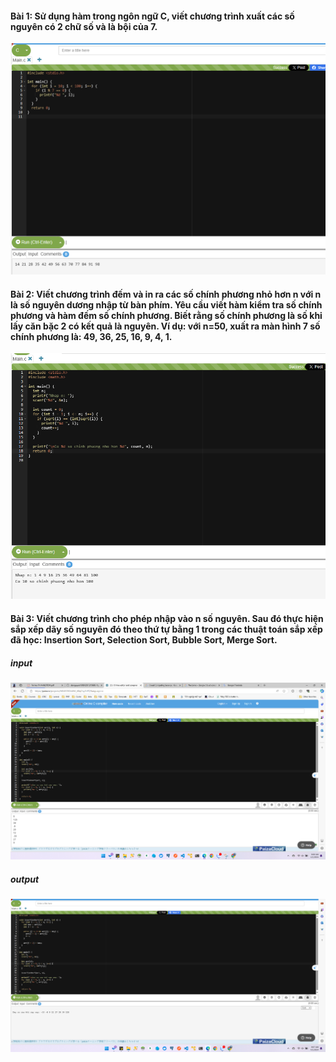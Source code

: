 
#### Bài 1: Sử dụng hàm trong ngôn ngữ C, viết chương trình xuất các số nguyên có 2 chữ số và là bội của 7.

![alt text](./images/image1.png)

#### Bài 2: Viết chương trình đếm và in ra các số chính phương nhỏ hơn n với n là số nguyên dương nhập từ bàn phím. Yêu cầu viết hàm kiểm tra số chính phương và hàm đếm số chính phương. Biết rằng số chính phương là số khi lấy căn bặc 2 có kết quả là nguyên. Ví dụ: với n=50, xuất ra màn hình 7 số chính phương là: 49, 36, 25, 16, 9, 4, 1.

![alt text](./images/image2.png)

#### Bài 3: Viết chương trình cho phép nhập vào n số nguyên. Sau đó thực hiện sắp xếp dãy số nguyên đó theo thứ tự bằng 1 trong các thuật toán sắp xếp đã học: Insertion Sort, Selection Sort, Bubble Sort, Merge Sort.

##### input
![alt text](./images/input.png)

##### output
![alt text](./images/output.png)